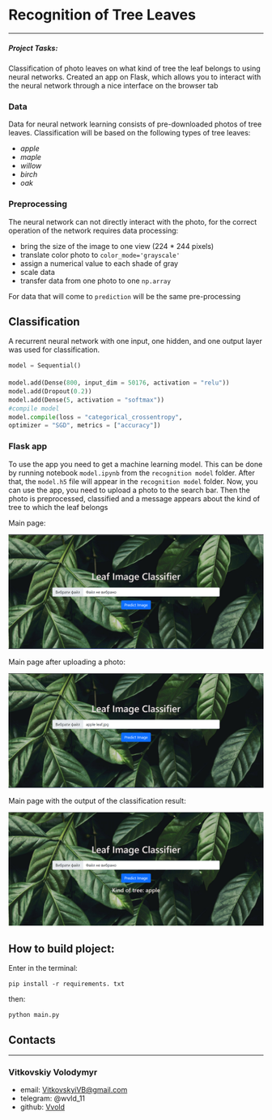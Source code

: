 # Recognition of Tree Leaves
____

##### Project Tasks:
Classification of photo leaves on what kind of tree the leaf belongs to using neural networks.
Created an app on Flask, which allows you to interact with the neural network through a nice interface on the browser tab

### Data
Data for neural network learning consists of pre-downloaded photos of tree leaves. Classification will be based on the
following types of tree leaves:
- *apple*
- *maple*
- *willow*
- *birch*
- *oak*


### Preprocessing
The neural network can not directly interact with the photo, for the correct operation of the network requires data processing:
- bring the size of the image to one view (224 * 244 pixels)
- translate color photo to `color_mode='grayscale'`
- assign a numerical value to each shade of gray
- scale data
- transfer data from one photo to one `np.array`

For data that will come to `prediction` will be the same pre-processing
## Classification
A recurrent neural network with one input, one hidden, and one output layer was used for classification.
``` python
model = Sequential()

model.add(Dense(800, input_dim = 50176, activation = "relu"))
model.add(Dropout(0.2))
model.add(Dense(5, activation = "softmax"))
#compile model
model.compile(loss = "categorical_crossentropy",
optimizer = "SGD", metrics = ["accuracy"])

```

### Flask app

To use the app you need to get a machine learning model. This can be done by running notebook `model.ipynb`
from the `recognition model` folder. After that, the `model.h5` file will appear in the `recognition model` folder. Now, you can use the app,
you need to upload a photo to the search bar. Then the photo is preprocessed, classified and a message appears
about the kind of tree to which the leaf belongs


Main page:

<img src = "https://github.com/Vvold/Recognition-of-Tree-Leaves/blob/master/result_of_work_img/2022-03-05%20223630.png" alt = "main page">

Main page after uploading a photo:

<img src = "https://github.com/Vvold/Recognition-of-Tree-Leaves/blob/master/result_of_work_img/2022-03-05%20224016.png" alt = "download photo">

Main page with the output of the classification result:

<img src = "https://github.com/Vvold/Recognition-of-Tree-Leaves/blob/master/result_of_work_img/2022-03-05%20224039.png" alt = "prediction">

## How to build ploject:
Enter in the terminal:
```
pip install -r requirements. txt
```
then:
```
python main.py
```
## Contacts

---
### Vitkovskiy Volodymyr
- email: VitkovskyiVB@gmail.com
- telegram: @wvld_11
- github: [Vvold](https://github.com/Vvold)
